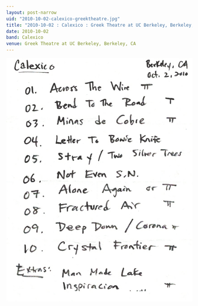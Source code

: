 ```yaml
---
layout: post-narrow
uid: "2010-10-02-calexico-greektheatre.jpg"
title: "2010-10-02 : Calexico : Greek Theatre at UC Berkeley, Berkeley, CA"
date: 2010-10-02
band: Calexico
venue: Greek Theatre at UC Berkeley, Berkeley, CA
---
```


<div class="showcase">
  <img src="/img/2010/10/20101002-Calexico-GreekTheatre.jpg" alt="2010-10-02-calexico-greektheatre.jpg">
</div>
